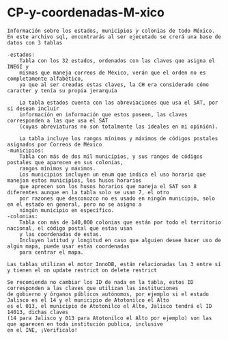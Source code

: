 # CP-y-coordenadas-M-xico

    Información sobre los estados, municipios y colonias de todo México.
    En este archivo sql, encontrarás al ser ejecutado se crerá una base de datos con 3 tablas

    -estados:
        Tabla con los 32 estados, ordenados con las claves que asigna el INEGI y 
        mismas que maneja correos de México, verán que el orden no es completamente alfabético, 
        ya que al ser creadas estas claves, la CH era considerado cómo caracter y tenía su propia jerarquía
        
        La tabla estados cuenta con las abreviaciones que usa el SAT, por si desean incluir 
        información en información que estos poseen, las claves corresponden a las que usa el SAT
        (cuyas abreviaturas no son totalmente las ideales en mi opinión).
        
        La tabla incluye los rangos mínimos y máximos de códigos postales asignados por Correos de México
    -municipios:
        Tabla con más de dos mil municipios, y sus rangos de códigos postales que aparecen en sus colonias,
        rangos mínimos y máximos.
        Los municipios incluyen un enum que indica el uso horario que manejan estos municipios, los husos horarios
        que aprecen son los husos horarios que maneja el SAT son 8 diferentes aunque en la tabla solo se usan 7, el otro
        por razones que desconozco no es usado en ningún municipio, solo en el estado en general, pero no se asigno a 
        ningún municipio en específico.
    -colonias:
        Tabla con más de 140,000 colonias que están por todo el territorio nacional, el código postal que estas usan
        y las coordenadas de estas.
        Incluyen latitud y longitud en caso que alguien desee hacer uso de algún mapa, puede usar estas coordenadas
        para centrar el mapa.
        
    Las tablas utilizan el motor InnoDB, están relacionadas las 3 entre sí y tienen el on update restrict on delete restrict

    Se recomienda no cambiar los ID de nada en la tabla, estos ID corresponden a las claves que utilizan las instituciones
    de gobierno y órganos públicos autónomos, por ejemplo si el estado Jalisco es el 14 y el municipio de Atotonilco el Alto
    es el 013, el municipio de Atotonilco el Alto, Jalisco tendrá el ID 14013, dichas claves 
    (14 para Jalisco y 013 para Atotonilco el Alto por ejemplo) son las que aparecen en toda institución publica, inclusive
    en el INE, ¡Verificalo!
